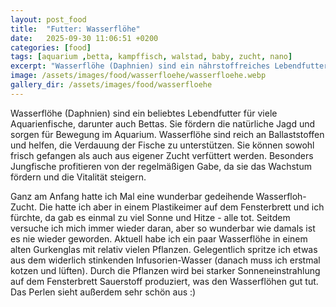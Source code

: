```yaml
---
layout: post_food
title:  "Futter: Wasserflöhe"
date:   2025-09-30 11:06:51 +0200
categories: [food]
tags: [aquarium ,betta, kampffisch, walstad, baby, zucht, nano]
excerpt: "Wasserflöhe (Daphnien) sind ein nährstoffreiches Lebendfutter, das die Verdauung und Vitalität von Aquarienfischen wie Bettas fördert."
image: /assets/images/food/wasserfloehe/wasserfloehe.webp
gallery_dir: /assets/images/food/wasserfloehe
---
```




Wasserflöhe (Daphnien) sind ein beliebtes Lebendfutter für viele Aquarienfische, darunter auch Bettas. Sie fördern die natürliche Jagd und sorgen für Bewegung im Aquarium. Wasserflöhe sind reich an Ballaststoffen und helfen, die Verdauung der Fische zu unterstützen. Sie können sowohl frisch gefangen als auch aus eigener Zucht verfüttert werden. Besonders Jungfische profitieren von der regelmäßigen Gabe, da sie das Wachstum fördern und die Vitalität steigern.

Ganz am Anfang hatte ich Mal eine wunderbar gedeihende Wasserfloh-Zucht. Die hatte ich aber in einem Plastikeimer auf dem Fensterbrett und ich fürchte, da gab es einmal zu viel Sonne und Hitze - alle tot.
Seitdem versuche ich mich immer wieder daran, aber so wunderbar wie damals ist es nie wieder geworden.
Aktuell habe ich ein paar Wasserflöhe in einem alten Gurkenglas mit relativ vielen Pflanzen. Gelegentlich spritze ich etwas aus dem widerlich stinkenden Infusorien-Wasser (danach muss ich erstmal kotzen und lüften).
Durch die Pflanzen wird bei starker Sonneneinstrahlung auf dem Fensterbrett Sauerstoff produziert, was den Wasserflöhen gut tut. Das Perlen sieht außerdem sehr schön aus :)